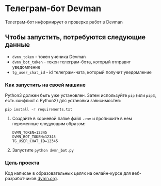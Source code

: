 # Телеграм-бот Devman 

Телеграм-бот информирует о проверке работ в Devman 

## Чтобы запустить, потребуются следующие данные

* `dvmn_token` - токен ученика Devman
* `dvmn_bot_token` - токен телеграм-бота, который отправит уведомление
* `tg_user_chat_id` - id телеграм-чата, который получит уведомление

### Как запустить на своей машине

Python3 должен быть уже установлен. 
Затем используйте `pip` (или `pip3`, есть конфликт с Python2) для установки зависимостей:
```
pip install -r requirements.txt
```

1. Создайте в корневой папке файл ```.env``` и пропишите в нем переменные следующим образом:  
    ```
    DVMN_TOKEN=12345
    DVMN_BOT_TOKEN=12345
    TG_USER_CHAT_ID=12345
    ```

2. Запустите ```python dvmn_bot.py```


### Цель проекта

Код написан в образовательных целях на онлайн-курсе для веб-разработчиков [dvmn.org](https://dvmn.org/).
